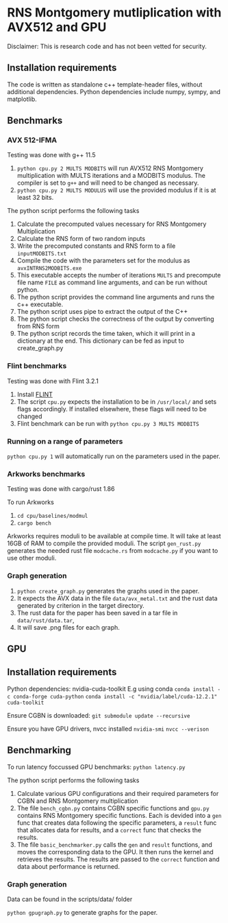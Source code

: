 # RNS Montgomery mutliplication with AVX512 and GPU

Disclaimer: This is research code and has not been vetted for security.

## Installation requirements

The code is written as standalone c++ template-header files, without additional dependencies.
Python dependencies include numpy, sympy, and matplotlib.

## Benchmarks

### AVX 512-IFMA
Testing was done with g++ 11.5

1. `python cpu.py 2 MULTS MODBITS` will run AVX512 RNS Montgomery multiplication with MULTS iterations and a MODBITS modulus.  The compiler is set to `g++` and will need to be changed as necessary.
2. `python cpu.py 2 MULTS MODULUS` will use the provided modulus if it is at least 32 bits.

The python script performs the following tasks
1. Calculate the precomputed values necessary for RNS Montgomery Multiplication
2. Calculate the RNS form of two random inputs
3. Write the precomputed constants and RNS form to a file `inputMODBITS.txt`
4. Compile the code with the parameters set for the modulus as `avxINTRNS2MODBITS.exe`
5. This executable accepts the number of iterations `MULTS` and precompute file name `FILE` as command line arguments, and can be run without python.
6. The python script provides the command line arguments and runs the c++ executable.
7. The python script uses pipe to extract the output of the C++
8. The python script checks the correctness of the output by converting from RNS form
9. The python script records the time taken, which it will print in a dictionary at the end.  This dictionary can be fed as input to create_graph.py


### Flint benchmarks
Testing was done with Flint 3.2.1

1. Install [FLINT](https://flintlib.org/downloads.html)
2. The script `cpu.py` expects the installation to be in `/usr/local/` and sets flags accordingly.  If installed elsewhere, these flags will need to be changed
3. Flint benchmark can be run with `python cpu.py 3 MULTS MODBITS`

### Running on a range of parameters

`python cpu.py 1` will automatically run on the parameters used in the paper.

### Arkworks benchmarks
Testing was done with cargo/rust 1.86

To run Arkworks
1. ``cd cpu/baselines/modmul``
2. ``cargo bench``

Arkworks requires moduli to be available at compile time.  It will take at least 16GB of RAM to compile the provided moduli.  The script `gen_rust.py` generates the needed rust file `modcache.rs` from `modcache.py` if you want to use other moduli.

### Graph generation

1. `python create_graph.py` generates the graphs used in the paper.
2. It expects the AVX data in the file `data/avx_metal.txt` and the rust data generated by criterion in the target directory.
3. The rust data for the paper has been saved in a tar file in `data/rust/data.tar`,
4. It will save .png files for each graph.

## GPU

## Installation requirements

Python dependencies: nvidia-cuda-toolkit
E.g using conda
`conda install -c conda-forge cuda-python`
`conda install -c "nvidia/label/cuda-12.2.1" cuda-toolkit`

Ensure CGBN is downloaded:
`git submodule update --recursive`

Ensure you have GPU drivers, nvcc installed
`nvidia-smi`
`nvcc --verison`

## Benchmarking

To run latency foccussed GPU benchmarks:
`python latency.py`

The python script performs the following tasks
1. Calculate various GPU configurations and their required parameters for CGBN and RNS Montgomery multiplication
2. The file `bench_cgbn.py` contains CGBN specific functions and `gpu.py` contains RNS Montgomery specific functions.  Each is devided into a `gen` func that creates data following the specific parameters, a `result` func that allocates data for results, and a `correct` func that checks the results.
3. The file `basic_benchmarker.py` calls the `gen` and `result` functions, and moves the corresponding data to the GPU.  It then runs the kernel and retrieves the results.  The results are passed to the `correct` function and data about performance is returned.

### Graph generation

Data can be found in the scripts/data/ folder

`python gpugraph.py` to generate graphs for the paper.